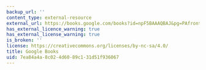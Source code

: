 ```yaml
---
backup_url: ''
content_type: external-resource
external_url: https://books.google.com/books?id=npF5BAAAQBAJ&pg=PAfrontcover#v=onepage&q&f=false
has_external_licence_warning: true
has_external_license_warning: true
is_broken: ''
license: https://creativecommons.org/licenses/by-nc-sa/4.0/
title: Google Books
uid: 7ea84a4a-8c02-4d60-89c1-31d51f936067
---
```

